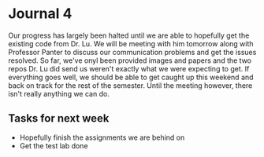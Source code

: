 # Journal 4

Our progress has largely been halted until we are able to hopefully get the existing code from Dr. Lu. We 
will be meeting with him tomorrow along with Professor Panter to discuss our communication problems and get
the issues resolved. So far, we've onyl been provided images and papers and the two repos Dr. Lu did send us
weren't exactly what we were expecting to get. If everything goes well, we should be able to get caught up this 
weekend and back on track for the rest of the semester. Until the meeting however, there isn't really anything we 
can do.

## Tasks for next week

- Hopefully finish the assignments we are behind on
- Get the test lab done
